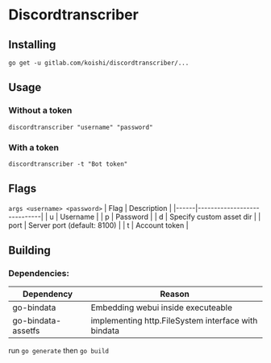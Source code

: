 # Discordtranscriber

## Installing
`go get -u gitlab.com/koishi/discordtranscriber/...`

## Usage

### Without a token
`discordtranscriber "username" "password"`

### With a token
`discordtranscriber -t "Bot token"`

## Flags
`args <username> <password>`
| Flag | Description                 |
|------|-----------------------------|
| u    | Username                    |
| p    | Password                    |
| d    | Specify custom asset dir    |
| port | Server port (default: 8100) |
| t    | Account token               |

## Building

### Dependencies:
| Dependency         | Reason                                              |
|--------------------|-----------------------------------------------------|
| go-bindata         | Embedding webui inside executeable                  |
| go-bindata-assetfs | implementing http.FileSystem interface with bindata |

run `go generate` then `go build`
